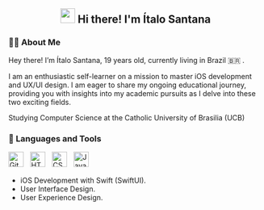 <h2 align="center"><img src = "https://raw.githubusercontent.com/MartinHeinz/MartinHeinz/master/wave.gif" width = 29px> Hi there! I'm Ítalo Santana</h3>

### 👨‍💻 About Me
Hey there! I’m Ítalo Santana, 19 years old, currently living in Brazil 🇧🇷 . <p>
I am an enthusiastic self-learner on a mission to master iOS development and UX/UI design. I am eager to share my ongoing educational journey, providing you with insights into my academic pursuits as I delve into these two exciting fields.

<p>
Studying Computer Science at the Catholic University of Brasilia (UCB)

### 🧰 Languages and Tools
<img align="left" alt="Git" width="30px" style="padding-right:10px;" src="https://cdn.jsdelivr.net/gh/devicons/devicon/icons/git/git-original.svg" />
<img align="left" alt="HTML" width="30px" style="padding-right:10px;" src="https://cdn.jsdelivr.net/gh/devicons/devicon/icons/html5/html5-plain.svg" />
<img align="left" alt="CSS" width="30px" style="padding-right:10px;" src="https://cdn.jsdelivr.net/gh/devicons/devicon/icons/css3/css3-plain.svg" />
<img align="left" alt="Java" width="30px" style="padding-right:10px;" src="https://cdn.jsdelivr.net/gh/devicons/devicon/icons/java/java-original.svg"/>

<br> <br>
- iOS Development with Swift (SwiftUI).
- User Interface Design.
- User Experience Design.




